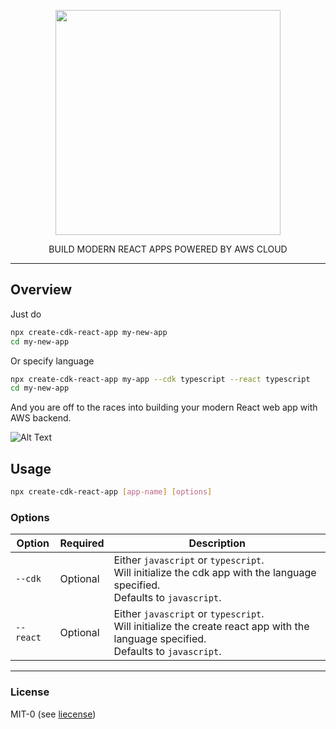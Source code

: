 <p align="center">
  <img width="360" src="https://user-images.githubusercontent.com/84933469/182047857-4572ae95-5ab0-488e-8ac5-cb84edae7d7c.png">
  <p align="center">BUILD MODERN REACT APPS POWERED BY AWS CLOUD </p>  
</p>

---
## Overview

Just do

```sh
npx create-cdk-react-app my-new-app
cd my-new-app
```

Or specify language

```sh
npx create-cdk-react-app my-app --cdk typescript --react typescript
cd my-new-app
```

And you are off to the races into building your modern React web app with AWS backend.
  
![Alt Text](https://user-images.githubusercontent.com/84933469/182047885-e9a34ece-9830-4a13-b981-d512cb637c3c.gif)

## Usage

```sh
npx create-cdk-react-app [app-name] [options]
```

### Options

| Option | Required | Description                                                                                                                      |
|-------------------|----------|----------------------------------------------------------------------------------------------------------------------------------|
| `--cdk`           | Optional | Either `javascript` or `typescript`.  <br/> Will initialize the cdk app with the language specified.<br/> Defaults to `javascript`.          |
| `--react`         | Optional | Either `javascript` or `typescript`. <br/> Will initialize the create react app with the language specified. <br/> Defaults to `javascript`. |

---

### License

MIT-0 (see [liecense](./LICENSE))